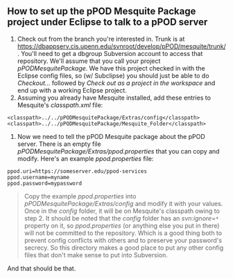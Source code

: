 ## How to set up the pPOD Mesquite Package project under Eclipse to talk to a pPOD server ##

  1. Check out from the branch you're interested in. Trunk is at https://dbappserv.cis.upenn.edu/svnroot/develop/pPOD/mesquite/trunk/. You'll need to get a dbgroup Subversion account to access that repository. We'll assume that you call your project _pPODMesquitePackage_. We have this project checked in with the Eclipse config files, so (w/ Subclipse) you should just be able to do _Checkout..._ followed by _Check out as a project in the workspace_ and end up with a working Eclipse project.
  1. Assuming you already have Mesquite installed, add these entries to Mesquite's _classpath.xml_ file:
```
<classpath>../../pPODMesquitePackage/Extras/config</classpath>  
<classpath>../../pPODMesquitePackage/Mesquite_Folder</classpath>
```
  1. Now we need to tell the pPOD Mesquite package about the pPOD server. There is an empty file _pPODMesquitePackage/Extras/ppod.properties_ that you can copy and modify. Here's an example _ppod.properties_ file:
```
ppod.uri=https://someserver.edu/ppod-services
ppod.username=myname
ppod.password=mypassword
```
> Copy the example _ppod.properties_ into _pPODMesquitePackage/Extras/config_ and modify it with your values. Once in the _config_ folder, it will be on Mesquite's classpath owing to step 2. It should be noted that the _config_ folder has an _svn:ignore=`*`_ property on it, so _ppod.properties_ (or anything else you put in there) will not be committed to the repository. Which is a good thing both to prevent config conflicts with others and to preserve your password's secrecy. So this directory makes a good place to put any other config files that don't make sense to put into Subversion.

And that should be that.